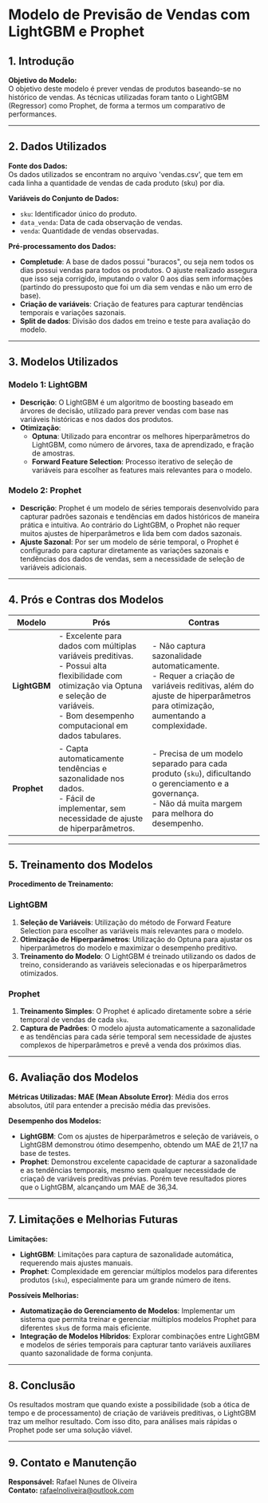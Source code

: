 # Modelo de Previsão de Vendas com LightGBM e Prophet

## 1. Introdução

**Objetivo do Modelo:**  
O objetivo deste modelo é prever vendas de produtos baseando-se no histórico de vendas. As técnicas utilizadas foram tanto o LightGBM (Regressor) como  Prophet, de forma a termos um comparativo de performances.

---

## 2. Dados Utilizados

**Fonte dos Dados:**  
Os dados utilizados se encontram no arquivo 'vendas.csv', que tem em cada linha a quantidade de vendas de cada produto (sku) por dia.

**Variáveis do Conjunto de Dados:**
- `sku`: Identificador único do produto.
- `data_venda`: Data de cada observação de vendas.
- `venda`: Quantidade de vendas observadas.

**Pré-processamento dos Dados:**
- **Completude**: A base de dados possui "buracos", ou seja nem todos os dias possui vendas para todos os produtos. O ajuste realizado assegura que isso seja corrigido, imputando o valor 0 aos dias sem informações (partindo do pressuposto que foi um dia sem vendas e não um erro de base).
- **Criação de variáveis**: Criação de features para capturar tendências temporais e variações sazonais.
- **Split de dados**: Divisão dos dados em treino e teste para avaliação do modelo.

---

## 3. Modelos Utilizados

### Modelo 1: LightGBM
- **Descrição**: O LightGBM é um algoritmo de boosting baseado em árvores de decisão, utilizado para prever vendas com base nas variáveis históricas e nos dados dos produtos.
- **Otimização**:
  - **Optuna**: Utilizado para encontrar os melhores hiperparâmetros do LightGBM, como número de árvores, taxa de aprendizado, e fração de amostras.
  - **Forward Feature Selection**: Processo iterativo de seleção de variáveis para escolher as features mais relevantes para o modelo.

### Modelo 2: Prophet
- **Descrição**: Prophet é um modelo de séries temporais desenvolvido para capturar padrões sazonais e tendências em dados históricos de maneira prática e intuitiva. Ao contrário do LightGBM, o Prophet não requer muitos ajustes de hiperparâmetros e lida bem com dados sazonais.
- **Ajuste Sazonal**: Por ser um modelo de série temporal, o Prophet é configurado para capturar diretamente as variações sazonais e tendências dos dados de vendas, sem a necessidade de seleção de variáveis adicionais.

---

## 4. Prós e Contras dos Modelos

| Modelo       | Prós                                                                                           | Contras                                                                                  |
|--------------|------------------------------------------------------------------------------------------------|------------------------------------------------------------------------------------------|
| **LightGBM** | - Excelente para dados com múltiplas variáveis preditivas.<br>- Possui alta flexibilidade com otimização via Optuna e seleção de variáveis.<br>- Bom desempenho computacional em dados tabulares. | - Não captura sazonalidade automaticamente.<br>- Requer a criação de variáveis reditivas, além do ajuste de hiperparâmetros para otimização, aumentando a complexidade. |
| **Prophet**  | - Capta automaticamente tendências e sazonalidade nos dados.<br>- Fácil de implementar, sem necessidade de ajuste de hiperparâmetros.<br> | - Precisa de um modelo separado para cada produto (`sku`), dificultando o gerenciamento e a governança.<br>- Não dá muita margem para melhora do desempenho. |

---

## 5. Treinamento dos Modelos

**Procedimento de Treinamento:**

### LightGBM
1. **Seleção de Variáveis**: Utilização do método de Forward Feature Selection para escolher as variáveis mais relevantes para o modelo.
2. **Otimização de Hiperparâmetros**: Utilização do Optuna para ajustar os hiperparâmetros do modelo e maximizar o desempenho preditivo.
3. **Treinamento do Modelo**: O LightGBM é treinado utilizando os dados de treino, considerando as variáveis selecionadas e os hiperparâmetros otimizados.

### Prophet
1. **Treinamento Simples**: O Prophet é aplicado diretamente sobre a série temporal de vendas de cada `sku`.
2. **Captura de Padrões**: O modelo ajusta automaticamente a sazonalidade e as tendências para cada série temporal sem necessidade de ajustes complexos de hiperparâmetros e prevê a venda dos próximos dias.

---

## 6. Avaliação dos Modelos

**Métricas Utilizadas:**
**MAE (Mean Absolute Error)**: Média dos erros absolutos, útil para entender a precisão média das previsões.

**Desempenho dos Modelos:**
- **LightGBM**: Com os ajustes de hiperparâmetros e seleção de variáveis, o LightGBM demonstrou ótimo desempenho, obtendo um MAE de 21,17 na base de testes. 
- **Prophet**: Demonstrou excelente capacidade de capturar a sazonalidade e as tendências temporais, mesmo sem qualquer necessidade de criaçaõ de variáveis preditivas prévias. Porém teve resultados piores que o LightGBM, alcançando um MAE de 36,34.

---

## 7. Limitações e Melhorias Futuras

**Limitações:**
- **LightGBM**: Limitações para captura de sazonalidade automática, requerendo mais ajustes manuais.
- **Prophet**: Complexidade em gerenciar múltiplos modelos para diferentes produtos (`sku`), especialmente para um grande número de itens.

**Possíveis Melhorias:**
- **Automatização do Gerenciamento de Modelos**: Implementar um sistema que permita treinar e gerenciar múltiplos modelos Prophet para diferentes `sku`s de forma mais eficiente.
- **Integração de Modelos Híbridos**: Explorar combinações entre LightGBM e modelos de séries temporais para capturar tanto variáveis auxiliares quanto sazonalidade de forma conjunta.

---

## 8. Conclusão

Os resultados mostram que quando existe a possibilidade (sob a ótica de tempo e de processamento) de criação de variáveis preditivas, o LightGBM traz um melhor resultado. Com isso dito, para análises mais rápidas o Prophet pode ser uma solução viável.

---

## 9. Contato e Manutenção

**Responsável:** Rafael Nunes de Oliveira  
**Contato:** rafaelnoliveira@outlook.com 